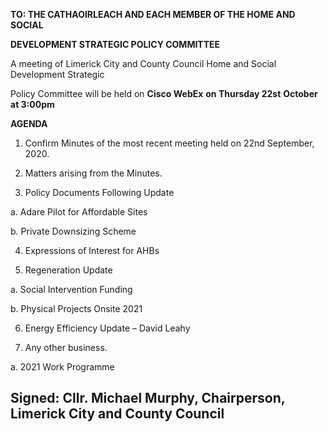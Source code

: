 **TO: THE CATHAOIRLEACH AND EACH MEMBER OF THE HOME AND SOCIAL**

**DEVELOPMENT STRATEGIC POLICY COMMITTEE**

A meeting of Limerick City and County Council Home and Social Development Strategic

Policy Committee will be held on **Cisco WebEx** **on Thursday 22st** **October at 3:00pm**

**AGENDA**

1. Confirm Minutes of the most recent meeting held on 22nd September, 2020.

2. Matters arising from the Minutes.

3. Policy Documents Following Update

a. Adare Pilot for Affordable Sites

b. Private Downsizing Scheme

4. Expressions of Interest for AHBs

5. Regeneration Update

a. Social Intervention Funding

b. Physical Projects Onsite 2021

6. Energy Efficiency Update – David Leahy

8. Any other business.

a. 2021 Work Programme

Signed: Cllr. Michael Murphy, Chairperson, Limerick City and County Council
---
